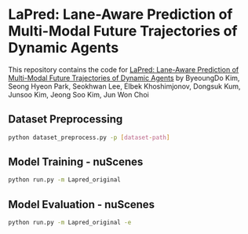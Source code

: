 # LaPred: Lane-Aware Prediction of Multi-Modal Future Trajectories of Dynamic Agents

This repository contains the code for [LaPred: Lane-Aware Prediction of Multi-Modal Future Trajectories of Dynamic Agents](https://arxiv.org/abs/2104.00249) by ByeoungDo Kim, Seong Hyeon Park, Seokhwan Lee, Elbek Khoshimjonov, Dongsuk Kum, Junsoo Kim, Jeong Soo Kim, Jun Won Choi

## Dataset Preprocessing
```sh
python dataset_preprocess.py -p [dataset-path]
```
## Model Training - nuScenes
```sh
python run.py -m Lapred_original
```
## Model Evaluation - nuScenes
```sh
python run.py -m Lapred_original -e
```
